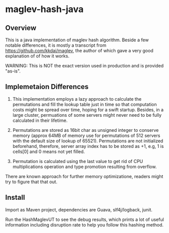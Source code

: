 # maglev-hash-java

## Overview

This is a java implementation of maglev hash algorithm. Beside a few notable differences, it is mostly a transcript from https://github.com/kkdai/maglev, the author of which gave a very good explanation of of how it works.

WARNING: This is NOT the exact version used in production and is provided "as-is". 

## Implemetaion Differences

1. This implementation employs a lazy approach to calculate the permutations and fill the lookup table just in time so that computation costs might be spread over time, hoping for a swift startup. Besides, in a large cluster, permuations of some servers might never need to be fully calculated in their lifetime.

2. Permutations are stored as 16bit char as unsigned integer to conserve memory (approx 64MB of memory use for permutations of 512 servers with the default size of lookup of 65521). Permutations are not initialized beforehand, therefore, server array index has to be stored as +1, e.g, 1 is cells[0]  and 0 means not yet filled. 

3. Permutation is calculated using the last value to get rid of CPU multiplications operation and type promotion resulting from overflow.

There are known approach for further memory optimizatione, readers might try to figure that that out.

## Install

Import as Maven project, dependencies are Guava, slf4j/logback, junit.

Run the HashMaglevUT to see the debug results, which prints a lot of useful information including disruption rate to help you follow this hashing method.
